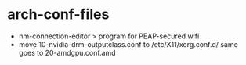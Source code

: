 # arch-conf-files

- nm-connection-editor > program for PEAP-secured wifi
- move 10-nvidia-drm-outputclass.conf to /etc/X11/xorg.conf.d/
    same goes to 20-amdgpu.conf.amd



